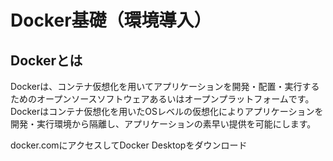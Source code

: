 # Docker基礎（環境導入）

## Dockerとは

Dockerは、コンテナ仮想化を用いてアプリケーションを開発・配置・実行するためのオープンソースソフトウェアあるいはオープンプラットフォームです。<br>
 Dockerはコンテナ仮想化を用いたOSレベルの仮想化によりアプリケーションを開発・実行環境から隔離し、アプリケーションの素早い提供を可能にします。
 
 docker.comにアクセスしてDocker Desktopをダウンロード